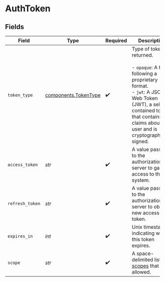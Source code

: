 # AuthToken


## Fields

| Field                                                                                                                                                                                                         | Type                                                                                                                                                                                                          | Required                                                                                                                                                                                                      | Description                                                                                                                                                                                                   | Example                                                                                                                                                                                                       |
| ------------------------------------------------------------------------------------------------------------------------------------------------------------------------------------------------------------- | ------------------------------------------------------------------------------------------------------------------------------------------------------------------------------------------------------------- | ------------------------------------------------------------------------------------------------------------------------------------------------------------------------------------------------------------- | ------------------------------------------------------------------------------------------------------------------------------------------------------------------------------------------------------------- | ------------------------------------------------------------------------------------------------------------------------------------------------------------------------------------------------------------- |
| `token_type`                                                                                                                                                                                                  | [components.TokenType](../../models/components/tokentype.md)                                                                                                                                                  | :heavy_check_mark:                                                                                                                                                                                            | Type of token returned.<br/><br/>  - `opaque`: A token following a proprietary format.<br/>  - `jwt`: A JSON Web Token (JWT), a self-contained token that contains claims about the user and is cryptographically signed. | opaque                                                                                                                                                                                                        |
| `access_token`                                                                                                                                                                                                | *str*                                                                                                                                                                                                         | :heavy_check_mark:                                                                                                                                                                                            | A value passed to the authorization server to gain access to the system.                                                                                                                                      | eyJhbGciOiJFZERTQSIsImN0eSI6IkpXVCIsImtpZCI6IkR...                                                                                                                                                            |
| `refresh_token`                                                                                                                                                                                               | *str*                                                                                                                                                                                                         | :heavy_check_mark:                                                                                                                                                                                            | A value passed to the authorization server to obtain a new access token.                                                                                                                                      | eyJhbGc0eSI6TQSIsImN0kpXVCIsImtp6IkpXVsImtpZC0a...                                                                                                                                                            |
| `expires_in`                                                                                                                                                                                                  | *int*                                                                                                                                                                                                         | :heavy_check_mark:                                                                                                                                                                                            | Unix timestamp indicating when this token expires.                                                                                                                                                            | 1736964352                                                                                                                                                                                                    |
| `scope`                                                                                                                                                                                                       | *str*                                                                                                                                                                                                         | :heavy_check_mark:                                                                                                                                                                                            | A space-delimited list of [scopes](https://docs.moov.io/api/authentication/scopes/) that are allowed.                                                                                                         | /accounts.read /accounts.write                                                                                                                                                                                |